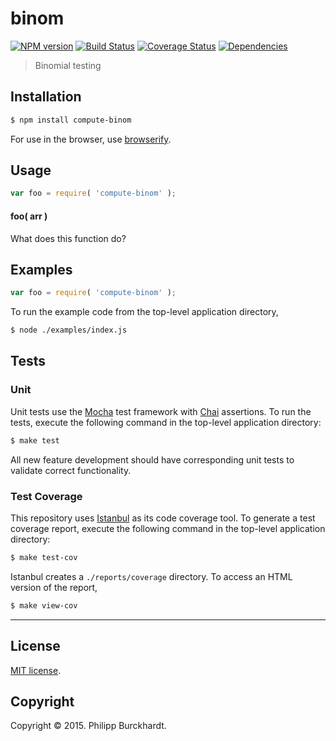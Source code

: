 binom
===
[![NPM version][npm-image]][npm-url] [![Build Status][travis-image]][travis-url] [![Coverage Status][coveralls-image]][coveralls-url] [![Dependencies][dependencies-image]][dependencies-url]

> Binomial testing


## Installation

``` bash
$ npm install compute-binom
```

For use in the browser, use [browserify](https://github.com/substack/node-browserify).


## Usage

``` javascript
var foo = require( 'compute-binom' );
```

#### foo( arr )

What does this function do?


## Examples

``` javascript
var foo = require( 'compute-binom' );
```

To run the example code from the top-level application directory,

``` bash
$ node ./examples/index.js
```


## Tests

### Unit

Unit tests use the [Mocha](http://mochajs.org/) test framework with [Chai](http://chaijs.com) assertions. To run the tests, execute the following command in the top-level application directory:

``` bash
$ make test
```

All new feature development should have corresponding unit tests to validate correct functionality.


### Test Coverage

This repository uses [Istanbul](https://github.com/gotwarlost/istanbul) as its code coverage tool. To generate a test coverage report, execute the following command in the top-level application directory:

``` bash
$ make test-cov
```

Istanbul creates a `./reports/coverage` directory. To access an HTML version of the report,

``` bash
$ make view-cov
```


---
## License

[MIT license](http://opensource.org/licenses/MIT). 


## Copyright

Copyright &copy; 2015. Philipp Burckhardt.


[npm-image]: http://img.shields.io/npm/v/compute-binom.svg
[npm-url]: https://npmjs.org/package/compute-binom

[travis-image]: http://img.shields.io/travis/compute-io/binom/master.svg
[travis-url]: https://travis-ci.org/compute-io/binom

[coveralls-image]: https://img.shields.io/coveralls/compute-io/binom/master.svg
[coveralls-url]: https://coveralls.io/r/compute-io/binom?branch=master

[dependencies-image]: http://img.shields.io/david/compute-io/binom.svg
[dependencies-url]: https://david-dm.org/compute-io/binom

[dev-dependencies-image]: http://img.shields.io/david/dev/compute-io/binom.svg
[dev-dependencies-url]: https://david-dm.org/dev/compute-io/binom

[github-issues-image]: http://img.shields.io/github/issues/compute-io/binom.svg
[github-issues-url]: https://github.com/compute-io/binom/issues
